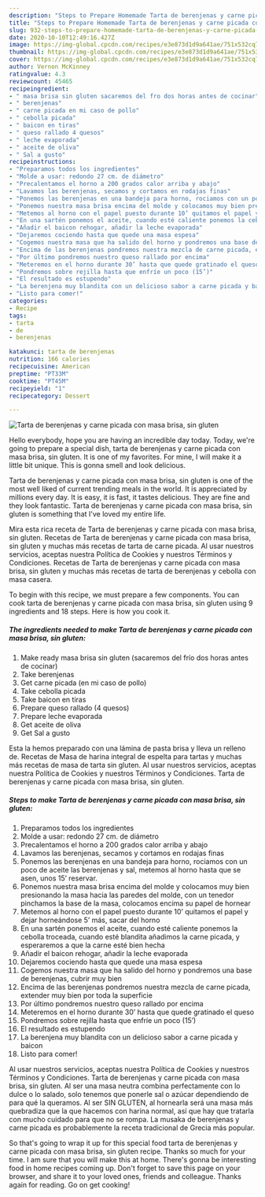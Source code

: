 ```yaml
---
description: "Steps to Prepare Homemade Tarta de berenjenas y carne picada con masa brisa, sin gluten"
title: "Steps to Prepare Homemade Tarta de berenjenas y carne picada con masa brisa, sin gluten"
slug: 932-steps-to-prepare-homemade-tarta-de-berenjenas-y-carne-picada-con-masa-brisa-sin-gluten
date: 2020-10-10T12:49:16.427Z
image: https://img-global.cpcdn.com/recipes/e3e873d1d9a641ae/751x532cq70/tarta-de-berenjenas-y-carne-picada-con-masa-brisa-sin-gluten-foto-principal.jpg
thumbnail: https://img-global.cpcdn.com/recipes/e3e873d1d9a641ae/751x532cq70/tarta-de-berenjenas-y-carne-picada-con-masa-brisa-sin-gluten-foto-principal.jpg
cover: https://img-global.cpcdn.com/recipes/e3e873d1d9a641ae/751x532cq70/tarta-de-berenjenas-y-carne-picada-con-masa-brisa-sin-gluten-foto-principal.jpg
author: Vernon McKinney
ratingvalue: 4.3
reviewcount: 45465
recipeingredient:
- " masa brisa sin gluten sacaremos del fro dos horas antes de cocinar"
- " berenjenas"
- " carne picada en mi caso de pollo"
- " cebolla picada"
- " baicon en tiras"
- " queso rallado 4 quesos"
- " leche evaporada"
- " aceite de oliva"
- " Sal a gusto"
recipeinstructions:
- "Preparamos todos los ingredientes"
- "Molde a usar: redondo 27 cm. de diámetro"
- "Precalentamos el horno a 200 grados calor arriba y abajo"
- "Lavamos las berenjenas, secamos y cortamos en rodajas finas"
- "Ponemos las berenjenas en una bandeja para horno, rociamos con un poco de aceite las berenjenas y sal, metemos al horno hasta que se asen, unos 15’ reservar."
- "Ponemos nuestra masa brisa encima del molde y colocamos muy bien presionando la masa hacia las paredes del molde, con un tenedor pinchamos la base de la masa, colocamos encima su papel de hornear"
- "Metemos al horno con el papel puesto durante 10’ quitamos el papel y dejar horneándose 5’ más, sacar del horno"
- "En una sartén ponemos el aceite, cuando esté caliente ponemos la cebolla troceada, cuando esté blandita añadimos la carne picada, y esperaremos a que la carne esté bien hecha"
- "Añadir el baicon rehogar, añadir la leche evaporada"
- "Dejaremos cociendo hasta que quede una masa espesa"
- "Cogemos nuestra masa que ha salido del horno y pondremos una base de berenjenas, cubrir muy bien"
- "Encima de las berenjenas pondremos nuestra mezcla de carne picada, extender muy bien por toda la superficie"
- "Por último pondremos nuestro queso rallado por encima"
- "Meteremos en el horno durante 30’ hasta que quede gratinado el queso"
- "Pondremos sobre rejilla hasta que enfríe un poco (15’)"
- "El resultado es estupendo"
- "La berenjena muy blandita con un delicioso sabor a carne picada y baicon"
- "Listo para comer!"
categories:
- Recipe
tags:
- tarta
- de
- berenjenas

katakunci: tarta de berenjenas 
nutrition: 166 calories
recipecuisine: American
preptime: "PT33M"
cooktime: "PT45M"
recipeyield: "1"
recipecategory: Dessert

---
```



![Tarta de berenjenas y carne picada con masa brisa, sin gluten](https://img-global.cpcdn.com/recipes/e3e873d1d9a641ae/751x532cq70/tarta-de-berenjenas-y-carne-picada-con-masa-brisa-sin-gluten-foto-principal.jpg)

Hello everybody, hope you are having an incredible day today. Today, we're going to prepare a special dish, tarta de berenjenas y carne picada con masa brisa, sin gluten. It is one of my favorites. For mine, I will make it a little bit unique. This is gonna smell and look delicious.

Tarta de berenjenas y carne picada con masa brisa, sin gluten is one of the most well liked of current trending meals in the world. It is appreciated by millions every day. It is easy, it is fast, it tastes delicious. They are fine and they look fantastic. Tarta de berenjenas y carne picada con masa brisa, sin gluten is something that I've loved my entire life.

Mira esta rica receta de Tarta de berenjenas y carne picada con masa brisa, sin gluten. Recetas de Tarta de berenjenas y carne picada con masa brisa, sin gluten y muchas más recetas de tarta de carne picada. Al usar nuestros servicios, aceptas nuestra Política de Cookies y nuestros Términos y Condiciones. Recetas de Tarta de berenjenas y carne picada con masa brisa, sin gluten y muchas más recetas de tarta de berenjenas y cebolla con masa casera.


To begin with this recipe, we must prepare a few components. You can cook tarta de berenjenas y carne picada con masa brisa, sin gluten using 9 ingredients and 18 steps. Here is how you cook it.

<!--inarticleads1-->

##### The ingredients needed to make Tarta de berenjenas y carne picada con masa brisa, sin gluten:

1. Make ready  masa brisa sin gluten (sacaremos del frío dos horas antes de cocinar)
1. Take  berenjenas
1. Get  carne picada (en mi caso de pollo)
1. Take  cebolla picada
1. Take  baicon en tiras
1. Prepare  queso rallado (4 quesos)
1. Prepare  leche evaporada
1. Get  aceite de oliva
1. Get  Sal a gusto


Esta la hemos preparado con una lámina de pasta brisa y lleva un relleno de. Recetas de Masa de harina integral de espelta para tartas y muchas más recetas de masa de tarta sin gluten. Al usar nuestros servicios, aceptas nuestra Política de Cookies y nuestros Términos y Condiciones. Tarta de berenjenas y carne picada con masa brisa, sin gluten. 

<!--inarticleads2-->

##### Steps to make Tarta de berenjenas y carne picada con masa brisa, sin gluten:

1. Preparamos todos los ingredientes
1. Molde a usar: redondo 27 cm. de diámetro
1. Precalentamos el horno a 200 grados calor arriba y abajo
1. Lavamos las berenjenas, secamos y cortamos en rodajas finas
1. Ponemos las berenjenas en una bandeja para horno, rociamos con un poco de aceite las berenjenas y sal, metemos al horno hasta que se asen, unos 15’ reservar.
1. Ponemos nuestra masa brisa encima del molde y colocamos muy bien presionando la masa hacia las paredes del molde, con un tenedor pinchamos la base de la masa, colocamos encima su papel de hornear
1. Metemos al horno con el papel puesto durante 10’ quitamos el papel y dejar horneándose 5’ más, sacar del horno
1. En una sartén ponemos el aceite, cuando esté caliente ponemos la cebolla troceada, cuando esté blandita añadimos la carne picada, y esperaremos a que la carne esté bien hecha
1. Añadir el baicon rehogar, añadir la leche evaporada
1. Dejaremos cociendo hasta que quede una masa espesa
1. Cogemos nuestra masa que ha salido del horno y pondremos una base de berenjenas, cubrir muy bien
1. Encima de las berenjenas pondremos nuestra mezcla de carne picada, extender muy bien por toda la superficie
1. Por último pondremos nuestro queso rallado por encima
1. Meteremos en el horno durante 30’ hasta que quede gratinado el queso
1. Pondremos sobre rejilla hasta que enfríe un poco (15’)
1. El resultado es estupendo
1. La berenjena muy blandita con un delicioso sabor a carne picada y baicon
1. Listo para comer!


Al usar nuestros servicios, aceptas nuestra Política de Cookies y nuestros Términos y Condiciones. Tarta de berenjenas y carne picada con masa brisa, sin gluten. Al ser una masa neutra combina perfectamente con lo dulce o lo salado, solo tenemos que ponerle sal o azúcar dependiendo de para qué la queramos. Al ser SIN GLUTEN, al hornearla será una masa más quebradiza que la que hacemos con harina normal, así que hay que tratarla con mucho cuidado para que no se rompa. La musaka de berenjenas y carne picada es probablemente la receta tradicional de Grecia más popular. 

So that's going to wrap it up for this special food tarta de berenjenas y carne picada con masa brisa, sin gluten recipe. Thanks so much for your time. I am sure that you will make this at home. There's gonna be interesting food in home recipes coming up. Don't forget to save this page on your browser, and share it to your loved ones, friends and colleague. Thanks again for reading. Go on get cooking!
